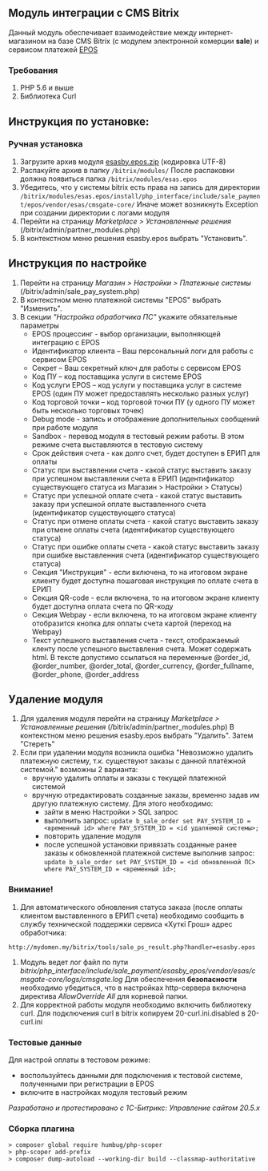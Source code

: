 ## Модуль интеграции с CMS Bitrix
Данный модуль обеспечивает взаимодействие между интернет-магазином на базе CMS Bitrix (с модулем электронной комерции __sale__) и сервисом платежей [EPOS](https://e-pos.by)
  
### Требования ###
1. PHP 5.6 и выше
1. Библиотека Curl

## Инструкция по установке:
### Ручная установка
1. Загрузите архив модуля [esasby.epos.zip](https://bitbucket.org/esasby/cmsgate-bitrix-epos/raw/master/esasby.epos.zip)
(кодировка UTF-8) 
1. Распакуйте архив в папку 
```/bitrix/modules/```
После распаковки должна появиться папка 
```/bitrix/modules/esas.epos```
1. Убедитесь, что у системы bitrix есть права на запись для директории
```/bitrix/modules/esas.epos/install/php_interface/include/sale_payment/epos/vendor/esas/cmsgate-core/```
Иначе может возникнуть Exception при создании директории с логами модуля
1. Перейти на страницу _Marketplace > Установленные решения_ (/bitrix/admin/partner_modules.php)
1. В контекстном меню решения esasby.epos выбрать "Установить".

## Инструкция по настройке
1. Перейти на страницу _Магазин > Настройки > Платежные системы_ (/bitrix/admin/sale_pay_system.php)
1. В контекстном меню платежной системы "EPOS" выбрать "Изменить". 
1. В секции _"Настройка обработчика ПС"_ укажите обязательные параметры
    * EPOS процессинг - выбор организации, выполняющей интеграцию с EPOS
    * Идентификатор клиента – Ваш персональный логи для работы с сервисом EPOS
    * Секрет – Ваш секретный ключ для работы с сервисом EPOS
    * Код ПУ – код поставщика услуги в системе EPOS
    * Код услуги EPOS – код услуги у поставщика услуг в системе EPOS (один ПУ может предоставлять несколько разных услуг)
    * Код торговой точки – код торговой точки ПУ (у одного ПУ может быть несколько торговых точек)    
    * Debug mode - запись и отображение дополнительных сообщений при работе модуля
    * Sandbox - перевод модуля в тестовый режим работы. В этом режиме счета выставляются в тестовую систему
    * Срок действия счета - как долго счет, будет доступен в ЕРИП для оплаты    
    * Статус при выставлении счета  - какой статус выставить заказу при успешном выставлении счета в ЕРИП (идентификатор существующего статуса из Магазин > Настройки > Статусы)
    * Статус при успешной оплате счета - какой статус выставить заказу при успешной оплате выставленного счета (идентификатор существующего статуса)
    * Статус при отмене оплаты счета - какой статус выставить заказу при отмене оплаты счета (идентификатор существующего статуса)
    * Статус при ошибке оплаты счета - какой статус выставить заказу при ошибке выставленния счета (идентификатор существующего статуса)
    * Секция "Инструкция" - если включена, то на итоговом экране клиенту будет доступна пошаговая инструкция по оплате счета в ЕРИП
    * Секция QR-code - если включена, то на итоговом экране клиенту будет доступна оплата счета по QR-коду
    * Секция Webpay - если включена, то на итоговом экране клиенту отобразится кнопка для оплаты счета картой (переход на Webpay)
    * Текст успешного выставления счета - текст, отображаемый кленту после успешного выставления счета. Может содержать html. В тексте допустимо ссылаться на переменные @order_id, @order_number, @order_total, @order_currency, @order_fullname, @order_phone, @order_address

## Удаление модуля
1. Для удаления модуля перейти на страницу _Marketplace > Установленные решения_ (/bitrix/admin/partner_modules.php)
В контекстном меню решения esasby.epos выбрать "Удалить". Затем "Стереть"
1. Если при удалении модуля возникла ошибка "Невозможно удалить платежную систему, т.к. существуют заказы с данной платёжной системой." возможны 2 варианта:
    * вручную удалить оплаты и заказы с текущей платежной системой
    * вручную отредактировать созданные заказы, временно задав им другую платежную систему. Для этого необходимо:
        * зайти в меню Настройки > SQL запрос
        * выполнить запрос:  `update b_sale_order set PAY_SYSTEM_ID = <временный id> where PAY_SYSTEM_ID = <id удаляемой системы>;`
        * повторить удаление модуля
        * после успешной установки привязать созданные ранее заказы к обновленной платежной системе выполнив запрос: `update b_sale_order set PAY_SYSTEM_ID = <id обновленной ПС> where PAY_SYSTEM_ID = <временный id>;`

### Внимание!
1. Для автоматического обновления статуса заказа (после оплаты клиентом выставленного в ЕРИП счета) необходимо сообщить в службу технической поддержки сервиса «Хуткi Грош» адрес обработчика:
```
http://mydomen.my/bitrix/tools/sale_ps_result.php?handler=esasby.epos
```
1. Модуль ведет лог файл по пути _bitrix/php_interface/include/sale_payment/esasby_epos/vendor/esas/cmsgate-core/logs/cmsgate.log_
Для обеспечения **безопасности** необходимо убедиться, что в настройках http-сервера включена директива _AllowOverride All_ для корневой папки.
1. Для корректной работы модуля необходимо включить библиотеку curl. Для подключения curl в bitrix копируем 20-curl.ini.disabled в 20-curl.ini

### Тестовые данные
Для настрой оплаты в тестовом режиме:
 * воспользуйтесь данными для подключения к тестовой системе, полученными при регистрации в EPOS
 * включите в настройках модуля тестовый режим 

_Разработано и протестировано с 1С-Битрикс: Управление сайтом 20.5.x_


### Сборка плагина
```
> composer global require humbug/php-scoper
> php-scoper add-prefix
> composer dump-autoload --working-dir build --classmap-authoritative
```


